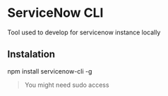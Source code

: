 # ServiceNow CLI
Tool used to develop for servicenow instance locally

## Instalation
npm install servicenow-cli -g
> You might need sudo access


